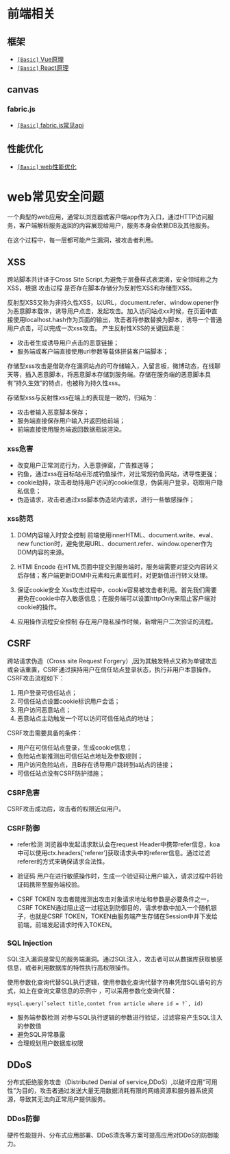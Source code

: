 # 前端相关

## 框架
* [`[Basic]` Vue原理](/vue/vuejs.md)
* [`[Basic]` React原理](/react/react.md)
  
## canvas

### fabric.js
* [`[Basic]` fabric.js常见api](/fabricjs.md)

## 性能优化
* [`[Basic]` web性能优化](/optimze/op.md)


# web常见安全问题
一个典型的web应用，通常以浏览器或客户端app作为入口，通过HTTP访问服务，客户端解析服务返回的内容展现给用户，服务本身会依赖DB及其他服务。

在这个过程中，每一层都可能产生漏洞，被攻击者利用。

## XSS
跨站脚本共计译于Cross Site Script,为避免于层叠样式表混淆，安全领域称之为XSS，根据 攻击过程 是否存在脚本存储分为反射性XSS和存储型XSS。

反射型XSS又称为非持久性XSS，以URL，document.refer、window.opener作为恶意脚本载体，诱导用户点击，发起攻击。加入访问站点xx时候，在页面中直接使用localhost.hash作为页面的输出，攻击者将参数替换为脚本，诱导一个普通用户点击，可以完成一次xss攻击。
产生反射性XSS的关键因素是：
* 攻击者生成诱导用户点击的恶意链接；
* 服务端或客户端直接使用url参数等载体拼装客户端脚本；

存储型xss攻击是借助存在漏洞站点的可存储输入，入留言板，微博动态，在线聊天等，插入恶意脚本，将恶意脚本存储到服务端。存储在服务端的恶意脚本具有“持久生效”的特点，也被称为持久性xss。

存储型xss与反射性xss在端上的表现是一致的，归结为：
* 攻击者输入恶意脚本保存；
* 服务端直接保存用户输入并返回给前端；
* 前端直接使用服务端返回数据瓶装渲染。

### xss危害
* 改变用户正常浏览行为，入恶意弹窗，广告推送等；
* 钓鱼，通过xss在目标站点形成钓鱼操作，对比常规钓鱼网站，诱导性更强；
* cookie劫持，攻击者劫持用户访问的cookie信息，伪装用户登录，窃取用户隐私信息；
* 伪造请求，攻击者通过xss脚本伪造站内请求，进行一些敏感操作；

### xss防范
1. DOM内容输入时安全控制
前端使用innerHTML、document.write、eval、new function时，避免使用URL、document.refer、window.opener作为DOM内容的来源。

2. HTMl Encode
在HTML页面中提交到服务端时，服务端需要对提交内容转义后存储；客户端更新DOM中元素和元素属性时，对更新值进行转义处理。

3. 保证cookie安全
Xss攻击过程中，cookie容易被攻击者利用。首先我们需要避免在cookie中存入敏感信息；在服务端可以设置httpOnly来阻止客户端对cookie的操作。

4. 应用操作流程安全控制
存在用户隐私操作时候，新增用户二次验证的流程。

## CSRF
跨站请求伪造（Cross site Request Forgery）,因为其触发特点又称为单键攻击或会话重置，CSRF通过挟持用户在信任站点登录状态，执行非用户本意操作。
CSRF攻击流程如下：

1. 用户登录可信任站点；
2. 可信任站点设置cookie标识用户会话；
3. 用户访问恶意站点；
4. 恶意站点主动触发一个可以访问可信任站点的地址；

CSRF攻击需要具备的条件：
* 用户在可信任站点登录，生成cookie信息；
* 危险站点能推测出可信任站点地址及参数规则；
* 用户访问危险站点，且B存在诱导用户跳转到a站点的链接；
* 可信任站点没有CSRF防护措施；

### CSRF危害
CSRF攻击成功后，攻击者的权限近似用户。

### CSRF防御
* refer检测
浏览器中发起请求默认会在request Header中携带refer信息，koa中可以使用ctx.headers[‘referer’]获取请求头中的referer信息。通过过滤referer的方式来确保请求合法性。

* 验证码
用户在进行敏感操作时，生成一个验证码让用户输入，请求过程中将验证码携带至服务端校验。

* CSRF TOKEN
攻击者能推测出攻击对象请求地址和参数是必要条件之一，CSRF TOKEN通过阻止这一过程达到防御目的，请求参数中加入一个随机银子，也就是CSRF TOKEN，TOKEN由服务端产生存储在Session中并下发给前端，前端发起请求时传入TOKEN。

### SQL Injection
SQL注入漏洞是常见的服务端漏洞。通过SQL注入，攻击者可以从数据库获取敏感信息，或者利用数据库的特性执行高权限操作。

使用参数化查询代替SQL执行逻辑，使用参数化查询代替字符串凭借SQL语句的方式，如上在查询文章信息的示例中 ，可以采用参数化查询代替：
```
mysql.query(`select title,contet from article where id = ?`, id)
```
* 服务端参数检测
对参与SQL执行逻辑的参数进行验证，过滤容易产生SQL注入的参数值
* 避免SQL异常暴露
* 合理规划用户数据库权限

## DDoS
分布式拒绝服务攻击（Distributed Denial of service,DDoS）,以破坏应用“可用性”为目的，攻击者通过发送大量无用数据消耗有限的网络资源和服务器系统资源，导致其无法向正常用户提供服务。

### DDos防御
硬件性能提升、分布式应用部署、DDoS清洗等方案可提高应用对DDoS的防御能力。
